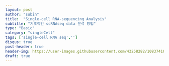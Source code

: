 ```yaml
---
layout: post
author: "subin"
title:  "Single-cell RNA-sequencing Analysis"
subtitle: "기초적인 scRNAseq data 분석 방법"
type: "Basic"
category: "singleCell"
tags: ['single-cell RNA seq','']
disqus: true
post-header: true
header-img: https://user-images.githubusercontent.com/43258282/108374183-090b2500-7244-11eb-8c58-9b829e59c4be.jpg
draft: true
---
```

